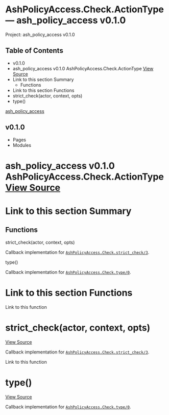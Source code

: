 # AshPolicyAccess.Check.ActionType — ash_policy_access v0.1.0

Project: ash_policy_access v0.1.0

## Table of Contents

  - v0.1.0
- ash_policy_access v0.1.0 AshPolicyAccess.Check.ActionType [ View Source ](external_link)
- Link to this section Summary
  - Functions
- Link to this section Functions
- strict_check(actor, context, opts)
- type()

[ ash_policy_access ](external_link)

##  v0.1.0 

  * Pages
  * Modules






#  ash_policy_access v0.1.0 AshPolicyAccess.Check.ActionType [ View Source ](external_link)

#  Link to this section Summary 

##  Functions

strict_check(actor, context, opts)

Callback implementation for [`AshPolicyAccess.Check.strict_check/3`](external_link).

type()

Callback implementation for [`AshPolicyAccess.Check.type/0`](external_link).

#  Link to this section Functions 

Link to this function

# strict_check(actor, context, opts)

[ View Source ](external_link)

Callback implementation for [`AshPolicyAccess.Check.strict_check/3`](external_link).

Link to this function

# type()

[ View Source ](external_link)

Callback implementation for [`AshPolicyAccess.Check.type/0`](external_link).

